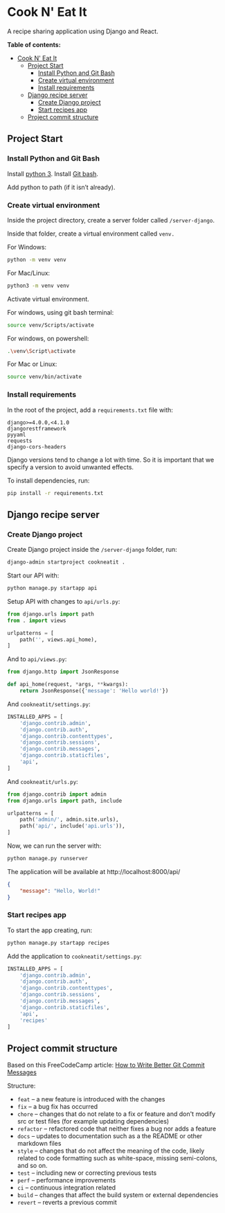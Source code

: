 # Cook N' Eat It
A recipe sharing application using Django and React.

**Table of contents:**
- [Cook N' Eat It](#cook-n-eat-it)
  - [Project Start](#project-start)
    - [Install Python and Git Bash](#install-python-and-git-bash)
    - [Create virtual environment](#create-virtual-environment)
    - [Install requirements](#install-requirements)
  - [Django recipe server](#django-recipe-server)
    - [Create Django project](#create-django-project)
    - [Start recipes app](#start-recipes-app)
  - [Project commit structure](#project-commit-structure)

## Project Start

### Install Python and Git Bash

Install [python 3]([https://www.python.org/downloads/](https://www.python.org/downloads/)).
Install [Git bash](https://git-scm.com/downloads).

Add python to path (if it isn’t already).

### Create virtual environment

Inside the project directory, create a server folder called `/server-django`.

Inside that folder, create a virtual environment called `venv.`

For Windows:

```bash
python -m venv venv
```

For Mac/Linux:

```bash
python3 -m venv venv
```

Activate virtual environment.

For windows, using git bash terminal:

```bash
source venv/Scripts/activate
```

For windows, on powershell:

```bash
.\venv\Script\activate
```

For Mac or Linux:

```bash
source venv/bin/activate
```

### Install requirements

In the root of the project, add a `requirements.txt` file with:

```
django>=4.0.0,<4.1.0
djangorestframework
pyyaml
requests
django-cors-headers
```

Django versions tend to change a lot with time. So it is important that we specify a version to avoid unwanted effects.

To install dependencies, run:

```bash
pip install -r requirements.txt
```

## Django recipe server

### Create Django project

Create Django project inside the `/server-django` folder, run:

```bash
django-admin startproject cookneatit .
```
Start our API with:
```bash
python manage.py startapp api
```
Setup API with changes to `api/urls.py`:
```python
from django.urls import path
from . import views

urlpatterns = [
    path('', views.api_home),
]
```
And to `api/views.py`:
```python
from django.http import JsonResponse

def api_home(request, *args, **kwargs):
    return JsonResponse({'message': 'Hello world!'})
```
And `cookneatit/settings.py`:
```python
INSTALLED_APPS = [
    'django.contrib.admin',
    'django.contrib.auth',
    'django.contrib.contenttypes',
    'django.contrib.sessions',
    'django.contrib.messages',
    'django.contrib.staticfiles',
    'api',
]
```
And `cookneatit/urls.py`:
```python
from django.contrib import admin
from django.urls import path, include

urlpatterns = [
    path('admin/', admin.site.urls),
    path('api/', include('api.urls')),
]
```

Now, we can run the server with:
```bash
python manage.py runserver
```
The application will be available at http://localhost:8000/api/
```JSON
{
    "message": "Hello, World!"
}
```
### Start recipes app
To start the app creating, run:
```bash
python manage.py startapp recipes
```
Add the application to `cookneatit/settings.py`:
```python
INSTALLED_APPS = [
    'django.contrib.admin',
    'django.contrib.auth',
    'django.contrib.contenttypes',
    'django.contrib.sessions',
    'django.contrib.messages',
    'django.contrib.staticfiles',
    'api',
    'recipes'
]
```





























## Project commit structure

Based on this FreeCodeCamp article:
[How to Write Better Git Commit Messages](https://www.freecodecamp.org/news/how-to-write-better-git-commit-messages/)

Structure:
 - `feat` – a new feature is introduced with the changes
 - `fix` – a bug fix has occurred
 - `chore` – changes that do not relate to a fix or feature and don't modify src or test files (for example updating dependencies)
 - `refactor` – refactored code that neither fixes a bug nor adds a feature
 - `docs` – updates to documentation such as a the README or other markdown files
 - `style` – changes that do not affect the meaning of the code, likely related to code formatting such as white-space, missing semi-colons, and so on.
 - `test` – including new or correcting previous tests
 - `perf` – performance improvements
 - `ci` – continuous integration related
 - `build` – changes that affect the build system or external dependencies
 - `revert` – reverts a previous commit
